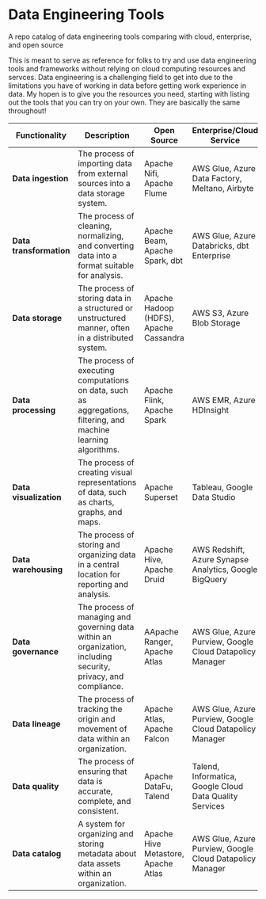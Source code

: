# Data Engineering Tools
A repo catalog of data engineering tools comparing with cloud, enterprise, and open source

This is meant to serve as reference for folks to try and use data engineering tools and frameworks without relying on cloud computing resources and servces. Data engineering is a challenging field to get into due to the limitations you have of working in data before getting work experience in data. My hopen is to give you the resources you need, starting with listing out the tools that you can try on your own. They are basically the same throughout! 

| Functionality | Description | Open Source | Enterprise/Cloud Service |
| --- | --- | --- | --- |
| **Data ingestion** | The process of importing data from external sources into a data storage system. | Apache Nifi, Apache Flume | AWS Glue, Azure Data Factory, Meltano, Airbyte |
| **Data transformation** | The process of cleaning, normalizing, and converting data into a format suitable for analysis. | Apache Beam, Apache Spark, dbt | AWS Glue, Azure Databricks, dbt Enterprise |
| **Data storage** | The process of storing data in a structured or unstructured manner, often in a distributed system. | Apache Hadoop (HDFS), Apache Cassandra | AWS S3, Azure Blob Storage |
| **Data processing** | The process of executing computations on data, such as aggregations, filtering, and machine learning algorithms. | Apache Flink, Apache Spark | AWS EMR, Azure HDInsight |
| **Data visualization** | The process of creating visual representations of data, such as charts, graphs, and maps. | Apache Superset | Tableau, Google Data Studio |
| **Data warehousing** | The process of storing and organizing data in a central location for reporting and analysis. | Apache Hive, Apache Druid | AWS Redshift, Azure Synapse Analytics, Google BigQuery |
| **Data governance** | The process of managing and governing data within an organization, including security, privacy, and compliance. | AApache Ranger, Apache Atlas | AWS Glue, Azure Purview, Google Cloud Datapolicy Manager |
| **Data lineage** | The process of tracking the origin and movement of data within an organization. | Apache Atlas, Apache Falcon | AWS Glue, Azure Purview, Google Cloud Datapolicy Manager |
| **Data quality** | The process of ensuring that data is accurate, complete, and consistent. | Apache DataFu, Talend | Talend, Informatica, Google Cloud Data Quality Services |
| **Data catalog** | A system for organizing and storing metadata about data assets within an organization. | Apache Hive Metastore, Apache Atlas | AWS Glue, Azure Purview, Google Cloud Datapolicy Manager|
